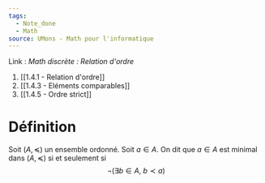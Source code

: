 ```yaml
---
tags:
  - Note_done
  - Math
source: UMons - Math pour l'informatique
---
```


Link :
_Math discrète : Relation d'ordre_ 
1. [[1.4.1 - Relation d'ordre]]
2. [[1.4.3 - Eléments comparables]]
3. [[1.4.5 - Ordre strict]]

# Définition
Soit $(A, \preceq)$ un ensemble ordonné. 
Soit $a ∈ A$.
On dit que $a ∈ A$ est minimal dans $(A, \preceq)$ si et seulement si $$¬(∃b ∈ A,\ b ≺ a)$$

